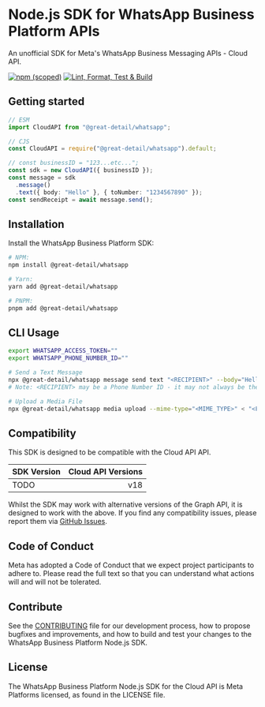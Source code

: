 <!-- Copyright (c) Meta Platforms, Inc. and affiliates.
All rights reserved.

This source code is licensed under the license found in the
LICENSE file in the root directory of this source tree.
-->

# Node.js SDK for WhatsApp Business Platform APIs

An unofficial SDK for Meta's WhatsApp Business Messaging APIs - Cloud API.

[![npm (scoped)][]][sdk-npmjs] [![Lint, Format, Test & Build][]][sdk-ci]

[npm (scoped)]: https://img.shields.io/npm/v/%40great-detail/whatsapp
[sdk-npmjs]: https://www.npmjs.com/package/@great-detail/whatsapp
[Lint, Format, Test & Build]:
  https://github.com/great-detail/WhatsApp-Nodejs-SDK/actions/workflows/nodejs.ci.yml/badge.svg
[sdk-ci]:
  https://github.com/great-detail/WhatsApp-Nodejs-SDK/actions/workflows/nodejs.ci.yml

## Getting started

<!-- TODO -->

```typescript
// ESM
import CloudAPI from "@great-detail/whatsapp";

// CJS
const CloudAPI = require("@great-detail/whatsapp").default;

// const businessID = "123...etc...";
const sdk = new CloudAPI({ businessID });
const message = sdk
  .message()
  .text({ body: "Hello" }, { toNumber: "1234567890" });
const sendReceipt = await message.send();
```

## Installation

Install the WhatsApp Business Platform SDK:

```bash
# NPM:
npm install @great-detail/whatsapp

# Yarn:
yarn add @great-detail/whatsapp

# PNPM:
pnpm add @great-detail/whatsapp
```

## CLI Usage

```bash
export WHATSAPP_ACCESS_TOKEN=""
export WHATSAPP_PHONE_NUMBER_ID=""

# Send a Text Message
npx @great-detail/whatsapp message send text "<RECIPIENT>" --body="Hello, World!"
# Note: <RECIPIENT> may be a Phone Number ID - it may not always be the phone number itself.

# Upload a Media File
npx @great-detail/whatsapp media upload --mime-type="<MIME_TYPE>" < "<FILE_FROM_STDIN>"
```

## Compatibility

This SDK is designed to be compatible with the Cloud API API.

| SDK Version | Cloud API Versions |
| :---------- | -----------------: |
| TODO        |                v18 |

Whilst the SDK may work with alternative versions of the Graph API, it is
designed to work with the above. If you find any compatibility issues, please
report them via
[GitHub Issues](https://github.com/great-detail/WhatsApp-Nodejs-SDK/issues).

## Code of Conduct

Meta has adopted a Code of Conduct that we expect project participants to adhere
to. Please read the full text so that you can understand what actions will and
will not be tolerated.

## Contribute

See the [CONTRIBUTING](CONTRIBUTING.md) file for our development process, how to
propose bugfixes and improvements, and how to build and test your changes to the
WhatsApp Business Platform Node.js SDK.

## License

The WhatsApp Business Platform Node.js SDK for the Cloud API is Meta Platforms
licensed, as found in the LICENSE file.
